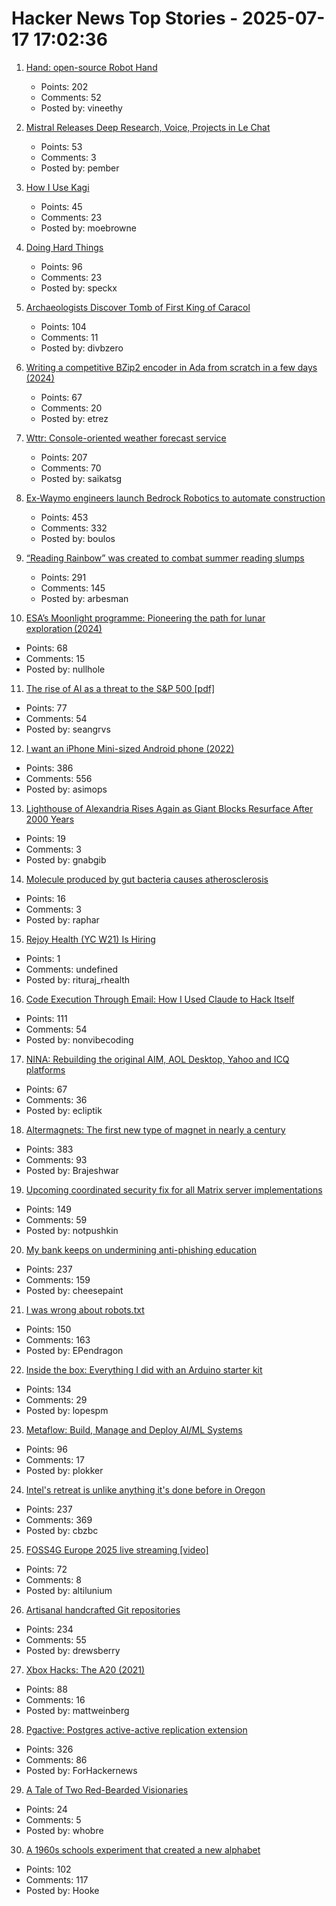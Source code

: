 # Hacker News Top Stories - 2025-07-17 17:02:36

1. [Hand: open-source Robot Hand](https://github.com/pollen-robotics/AmazingHand)
   - Points: 202
   - Comments: 52
   - Posted by: vineethy

2. [Mistral Releases Deep Research, Voice, Projects in Le Chat](https://mistral.ai/news/le-chat-dives-deep)
   - Points: 53
   - Comments: 3
   - Posted by: pember

3. [How I Use Kagi](https://flamedfury.com/posts/how-i-use-kagi/)
   - Points: 45
   - Comments: 23
   - Posted by: moebrowne

4. [Doing Hard Things](https://parv.bearblog.dev/kayaking/)
   - Points: 96
   - Comments: 23
   - Posted by: speckx

5. [Archaeologists Discover Tomb of First King of Caracol](https://uh.edu/news-events/stories/2025/july/07102025-caracol-chase-discovery-maya-ruler.php)
   - Points: 104
   - Comments: 11
   - Posted by: divbzero

6. [Writing a competitive BZip2 encoder in Ada from scratch in a few days (2024)](https://gautiersblog.blogspot.com/2024/11/writing-bzip2-encoder-in-ada-from.html)
   - Points: 67
   - Comments: 20
   - Posted by: etrez

7. [Wttr: Console-oriented weather forecast service](https://github.com/chubin/wttr.in)
   - Points: 207
   - Comments: 70
   - Posted by: saikatsg

8. [Ex-Waymo engineers launch Bedrock Robotics to automate construction](https://techcrunch.com/2025/07/16/ex-waymo-engineers-launch-bedrock-robotics-with-80m-to-automate-construction/)
   - Points: 453
   - Comments: 332
   - Posted by: boulos

9. [“Reading Rainbow” was created to combat summer reading slumps](https://www.smithsonianmag.com/smithsonian-institution/to-combat-summer-reading-slumps-this-timeless-childrens-television-show-tried-to-bridge-the-literacy-gap-with-the-magic-of-stories-180986984/)
   - Points: 291
   - Comments: 145
   - Posted by: arbesman

10. [ESA’s Moonlight programme: Pioneering the path for lunar exploration (2024)](https://www.esa.int/Applications/Connectivity_and_Secure_Communications/ESA_s_Moonlight_programme_Pioneering_the_path_for_lunar_exploration)
   - Points: 68
   - Comments: 15
   - Posted by: nullhole

11. [The rise of AI as a threat to the S&P 500 [pdf]](https://autonomy.work/wp-content/uploads/2025/07/Sp-500-capital-at-risk_-3.pdf)
   - Points: 77
   - Comments: 54
   - Posted by: seangrvs

12. [I want an iPhone Mini-sized Android phone (2022)](https://smallandroidphone.com/)
   - Points: 386
   - Comments: 556
   - Posted by: asimops

13. [Lighthouse of Alexandria Rises Again as Giant Blocks Resurface After 2000 Years](https://greekreporter.com/2025/07/01/lighthouse-alexandria-giant-blocks-resurface/)
   - Points: 19
   - Comments: 3
   - Posted by: gnabgib

14. [Molecule produced by gut bacteria causes atherosclerosis](https://english.elpais.com/health/2025-07-17/revolution-in-medicine-a-molecule-produced-by-gut-bacteria-causes-atherosclerosis-responsible-for-millions-of-deaths.html)
   - Points: 16
   - Comments: 3
   - Posted by: raphar

15. [Rejoy Health (YC W21) Is Hiring](https://www.ycombinator.com/companies/rejoy-health/jobs/DCsxNgv-software-engineer)
   - Points: 1
   - Comments: undefined
   - Posted by: rituraj_rhealth

16. [Code Execution Through Email: How I Used Claude to Hack Itself](https://www.pynt.io/blog/llm-security-blogs/code-execution-through-email-how-i-used-claude-mcp-to-hack-itself)
   - Points: 111
   - Comments: 54
   - Posted by: nonvibecoding

17. [NINA: Rebuilding the original AIM, AOL Desktop, Yahoo and ICQ platforms](https://nina.chat/)
   - Points: 67
   - Comments: 36
   - Posted by: ecliptik

18. [Altermagnets: The first new type of magnet in nearly a century](https://www.newscientist.com/article/2487013-weve-discovered-a-new-kind-of-magnetism-what-can-we-do-with-it/)
   - Points: 383
   - Comments: 93
   - Posted by: Brajeshwar

19. [Upcoming coordinated security fix for all Matrix server implementations](https://matrix.org/blog/2025/07/security-predisclosure/)
   - Points: 149
   - Comments: 59
   - Posted by: notpushkin

20. [My bank keeps on undermining anti-phishing education](http://moritz-mander.de/blog/my_bank_keeps_on_undermining_anti-phishing_education/)
   - Points: 237
   - Comments: 159
   - Posted by: cheesepaint

21. [I was wrong about robots.txt](https://evgeniipendragon.com/posts/i-was-wrong-about-robots-txt/)
   - Points: 150
   - Comments: 163
   - Posted by: EPendragon

22. [Inside the box: Everything I did with an Arduino starter kit](https://lopespm.com/hardware/2025/07/15/arduino.html)
   - Points: 134
   - Comments: 29
   - Posted by: lopespm

23. [Metaflow: Build, Manage and Deploy AI/ML Systems](https://github.com/Netflix/metaflow)
   - Points: 96
   - Comments: 17
   - Posted by: plokker

24. [Intel's retreat is unlike anything it's done before in Oregon](https://www.oregonlive.com/silicon-forest/2025/07/intels-retreat-is-unlike-anything-its-done-before-in-oregon.html)
   - Points: 237
   - Comments: 369
   - Posted by: cbzbc

25. [FOSS4G Europe 2025 live streaming [video]](https://2025.europe.foss4g.org/livestream/)
   - Points: 72
   - Comments: 8
   - Posted by: altilunium

26. [Artisanal handcrafted Git repositories](https://drew.silcock.dev/blog/artisanal-git/)
   - Points: 234
   - Comments: 55
   - Posted by: drewsberry

27. [Xbox Hacks: The A20 (2021)](https://connortumbleson.com/2021/07/19/the-xbox-and-a20-line/)
   - Points: 88
   - Comments: 16
   - Posted by: mattweinberg

28. [Pgactive: Postgres active-active replication extension](https://github.com/aws/pgactive)
   - Points: 326
   - Comments: 86
   - Posted by: ForHackernews

29. [A Tale of Two Red-Bearded Visionaries](https://nemanjatrifunovic.substack.com/p/a-tale-of-two-red-bearded-visionaries)
   - Points: 24
   - Comments: 5
   - Posted by: whobre

30. [A 1960s schools experiment that created a new alphabet](https://www.theguardian.com/education/2025/jul/06/1960s-schools-experiment-created-new-alphabet-thousands-children-unable-to-spell)
   - Points: 102
   - Comments: 117
   - Posted by: Hooke

